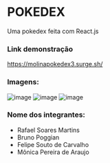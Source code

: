 # POKEDEX
Uma pokedex feita com React.js

### Link demonstração
https://molinapokedex3.surge.sh/

### Imagens:
![image](https://user-images.githubusercontent.com/68256101/126093330-021dc9fe-1f4c-4284-a2fc-fb809d0fc369.png)
![image](https://user-images.githubusercontent.com/68256101/126093437-ec8b5935-d1c5-4121-8933-b1ef8cf27ccf.png)
![image](https://user-images.githubusercontent.com/68256101/126093463-c822cce2-0cff-401b-a650-1c34addc2a3b.png)


### Nome dos integrantes: 
- Rafael Soares Martins
- Bruno Poggian
- Felipe Souto de Carvalho
- Mônica Pereira de Araujo

